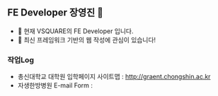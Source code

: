 ## FE Developer 장영진 👋


- 🔭 현재 VSQUARE의 FE Developer 입니다.
- 🌱 최신 프레임워크 기반의 웹 작성에 관심이 있습니다!

### 작업Log

- 총신대학교 대학원 입학페이지 사이트맵 : http://graent.chongshin.ac.kr
- 자생한방병원 E-mail Form : 

<!--
**DevJYJ/DevJYJ** is a ✨ _special_ ✨ repository because its `README.md` (this file) appears on your GitHub profile.

Here are some ideas to get you started:

- 🔭 I’m currently working on ...
- 🌱 I’m currently learning ...
- 👯 I’m looking to collaborate on ...
- 🤔 I’m looking for help with ...
- 💬 Ask me about ...
- 📫 How to reach me: ...
- 😄 Pronouns: ...
- ⚡ Fun fact: ...
-->
